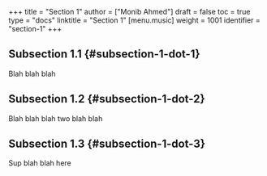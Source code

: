 +++
title = "Section 1"
author = ["Monib Ahmed"]
draft = false
toc = true
type = "docs"
linktitle = "Section 1"
[menu.music]
  weight = 1001
  identifier = "section-1"
+++

## Subsection 1.1 {#subsection-1-dot-1}

Blah blah blah


## Subsection 1.2 {#subsection-1-dot-2}

Blah blah blah two blah blah


## Subsection 1.3 {#subsection-1-dot-3}

Sup blah blah here
